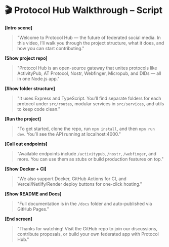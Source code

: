 # 🎬 Protocol Hub Walkthrough – Script

**[Intro scene]**
> "Welcome to Protocol Hub — the future of federated social media. In this video, I’ll walk you through the project structure, what it does, and how you can start contributing."

**[Show project repo]**
> "Protocol Hub is an open-source gateway that unites protocols like ActivityPub, AT Protocol, Nostr, Webfinger, Micropub, and DIDs — all in one Node.js app."

**[Show folder structure]**
> "It uses Express and TypeScript. You’ll find separate folders for each protocol under `src/routes`, modular services in `src/services`, and utils to keep code clean."

**[Run the project]**
> "To get started, clone the repo, run `npm install`, and then `npm run dev`. You’ll see the API running at localhost:4000."

**[Call out endpoints]**
> "Available endpoints include `/activitypub`, `/nostr`, `/webfinger`, and more. You can use them as stubs or build production features on top."

**[Show Docker + CI]**
> "We also support Docker, GitHub Actions for CI, and Vercel/Netlify/Render deploy buttons for one-click hosting."

**[Show README and Docs]**
> "Full documentation is in the `/docs` folder and auto-published via GitHub Pages."

**[End screen]**
> "Thanks for watching! Visit the GitHub repo to join our discussions, contribute proposals, or build your own federated app with Protocol Hub."
